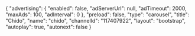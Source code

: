 {
    "advertising": {
        "enabled": false,
        "adServerUrl": null,
        "adTimeout": 2000,
        "maxAds": 100,
        "adInterval": 0
    },
    "preload": false,
    "type": "carousel",
    "title": "Chido",
    "name": "chido",
    "channelId": "117407922",
    "layout": "bootstrap",
    "autoplay": true,
    "autonext": false
}